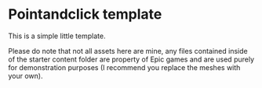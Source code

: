 # Pointandclick template

This is a simple little template.

Please do note that not all assets here are mine, any files contained inside of the starter content folder are property of Epic games and are used purely for demonstration purposes (I recommend you replace the meshes with your own).
